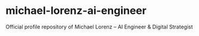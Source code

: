 # michael-lorenz-ai-engineer
Official profile repository of Michael Lorenz – AI Engineer &amp; Digital Strategist
